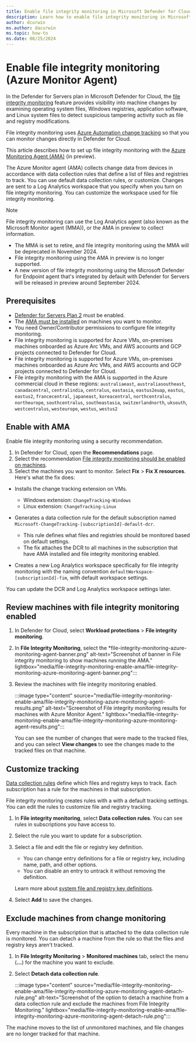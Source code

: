 ```yaml
---
title: Enable file integrity monitoring in Microsoft Defender for Cloud with the AMA
description: Learn how to enable file integrity monitoring in Microsoft Defender for Cloud, using the Azure Monitor agent.
author: dcurwin
ms.author: dacurwin
ms.topic: how-to
ms.date: 08/25/2024
---
```

# Enable file integrity monitoring (Azure Monitor Agent)

In the Defender for Servers plan in Microsoft Defender for Cloud, the [file integrity monitoring](file-integrity-monitoring-overview.md) feature provides visibility into machine changes by examining operating system files, Windows registries, application software, and Linux system files to detect suspicious tampering activity such as file and registry modifications.

File integrity monitoring uses [Azure Automation change tracking](/azure/automation/change-tracking/overview) so that you can monitor changes directly in Defender for Cloud. 


This article describes how to set up file integrity monitoring with the [Azure Monitoring Agent (AMA)](/azure/automation/change-tracking/overview-monitoring-agent) (in preview).

The Azure Monitor agent (AMA) collects change data from devices in accordance with data collection rules that define a list of files and registries to track. You can use default data collection rules, or customize. Changes are sent to a Log Analytics workspace that you specify when you turn on file integrity monitoring. You can customize the workspace used for file integrity monitoring.

> [!Note]
> File integrity monitoring can use the Log Analytics agent (also known as the Microsoft Monitor agent (MMA)), or the AMA in preview to collect information.
> - The MMA is set to retire, and file integrity monitoring using the MMA will be deprecated in November 2024.
> - File integrity monitoring using the AMA in preview is no longer supported.
> - A new version of file integrity monitoring using the Microsoft Defender for Endpoint agent that's integrated by default with Defender for Servers will be released in preview around September 2024.


## Prerequisites

- [Defender for Servers Plan 2](defender-for-servers-introduction.md) must be enabled.
- The [AMA must be installed](/azure/azure-monitor/vm/monitor-virtual-machine-agent) on machines you want to monitor.
- You need Owner/Contributor permissions to configure file integrity monitoring.
- File integrity monitoring is supported for Azure VMs, on-premises machines onboarded as Azure Arc VMs, and AWS accounts and GCP projects connected to Defender for Cloud.
- File integrity monitoring is supported for Azure VMs, on-premises machines onboarded as Azure Arc VMs, and AWS accounts and GCP projects connected to Defender for Cloud.
- File integrity monitoring with the AMA is supported in the Azure commercial cloud in these regions: `australiaeast`, `australiasoutheast`, `canadacentral`, `centralindia`, `centralus`, `eastasia`, `eastus2euap`, `eastus`, `eastus2`, `francecentral`, `japaneast`, `koreacentral`, `northcentralus`, `northeurope`, `southcentralus`, `southeastasia`, `switzerlandnorth`, `uksouth`, `westcentralus`, `westeurope`, `westus`, `westus2`


## Enable with AMA

Enable file integrity monitoring using a security recommendation.

1. In Defender for Cloud, open the **Recommendations** page.
1. Select the recommendation [File integrity monitoring should be enabled on machines](https://portal.azure.com/#blade/Microsoft_Azure_Security/RecommendationsBlade/assessmentKey/9b7d740f-c271-4bfd-88fb-515680c33440).
1. Select the machines you want to monitor. Select **Fix** > **Fix X resources**. Here's what the fix does:

  - Installs the change tracking extension on VMs.
    
    - Windows extension: `ChangeTracking-Windows`
    - Linux extension: `ChangeTracking-Linux` 
     
  - Generates a data collection rule for the default subscription named `Microsoft-ChangeTracking-[subscriptionId]-default-dcr`.
    
    - This rule defines what files and registries should be monitored based on default settings.
    - The fix attaches the DCR to all machines in the subscription that have AMA installed and file integrity monitoring enabled.

  - Creates a new Log Analytics workspace specifically for file integrity monitoring with the naming convention `defaultWorkspace-[subscriptionId]-fim`, with default workspace settings.        

  You can update the DCR and Log Analytics workspace settings later.

## Review machines with file integrity monitoring enabled

1. In Defender for Cloud, select **Workload protections** > **File integrity monitoring**.
1. In **File Integrity Monitoring**, select the *file-integrity-monitoring-azure-monitoring-agent-banner.png" alt-text="Screenshot of banner in File integrity monitoring to show machines running the AMA." lightbox="media/file-integrity-monitoring-enable-ama/file-integrity-monitoring-azure-monitoring-agent-banner.png":::

1. Review the machines with file integrity monitoring enabled.

    :::image type="content" source="media/file-integrity-monitoring-enable-ama/file-integrity-monitoring-azure-monitoring-agent-results.png" alt-text="Screenshot of File integrity monitoring results for machines with Azure Monitor Agent." lightbox="media/file-integrity-monitoring-enable-ama/file-integrity-monitoring-azure-monitoring-agent-results.png":::

    You can see the number of changes that were made to the tracked files, and you can select **View changes** to see the changes made to the tracked files on that machine.

## Customize tracking

[Data collection rules](/azure/azure-monitor/essentials/data-collection-rule-overview) define which files and registry keys to track. Each subscription has a rule for the machines in that subscription.

File integrity monitoring creates rules with a with a default tracking settings. You can edit the rules to customize file and registry tracking.

1. In **File integrity monitoring**, select **Data collection rules**. You can see rules in subscriptions you have access to.

1. Select the rule you want to update for a subscription.
1. Select a file and edit the file or registry key definition.

    - You can change entry definitions for a file or registry key, including name, path, and other options.
    - You can disable an entry to untrack it without removing the definition.

    Learn more about [system file and registry key definitions](/azure/automation/change-tracking/manage-change-tracking#track-files).


1. Select **Add** to save the changes.


## Exclude machines from change monitoring

Every machine in the subscription that is attached to the data collection rule is monitored. You can detach a machine from the rule so that the files and registry keys aren't tracked.

1. In **File Integrity Monitoring** > **Monitored machines** tab, select the menu (**...**) for the machine you want to exclude.
1. Select **Detach data collection rule**.

    :::image type="content" source="media/file-integrity-monitoring-enable-ama/file-integrity-monitoring-azure-monitoring-agent-detach-rule.png" alt-text="Screenshot of the option to detach a machine from a data collection rule and exclude the machines from File Integrity Monitoring." lightbox="media/file-integrity-monitoring-enable-ama/file-integrity-monitoring-azure-monitoring-agent-detach-rule.png":::

The machine moves to the list of unmonitored machines, and file changes are no longer tracked for that machine.
